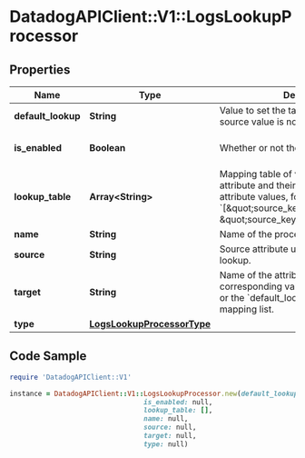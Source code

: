# DatadogAPIClient::V1::LogsLookupProcessor

## Properties

Name | Type | Description | Notes
------------ | ------------- | ------------- | -------------
**default_lookup** | **String** | Value to set the target attribute if the source value is not found in the list. | [optional] 
**is_enabled** | **Boolean** | Whether or not the processor is enabled. | [optional] [default to false]
**lookup_table** | **Array&lt;String&gt;** | Mapping table of values for the source attribute and their associated target attribute values, formatted as &#x60;[\&quot;source_key1,target_value1\&quot;, \&quot;source_key2,target_value2\&quot;]&#x60; | 
**name** | **String** | Name of the processor. | [optional] 
**source** | **String** | Source attribute used to perform the lookup. | 
**target** | **String** | Name of the attribute that contains the corresponding value in the mapping list or the &#x60;default_lookup&#x60; if not found in the mapping list. | 
**type** | [**LogsLookupProcessorType**](LogsLookupProcessorType.md) |  | 

## Code Sample

```ruby
require 'DatadogAPIClient::V1'

instance = DatadogAPIClient::V1::LogsLookupProcessor.new(default_lookup: null,
                                 is_enabled: null,
                                 lookup_table: [],
                                 name: null,
                                 source: null,
                                 target: null,
                                 type: null)
```



